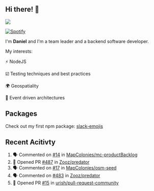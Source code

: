 ## Hi there! 👋

<p>
  <img src="https://github-readme-stats.vercel.app/api?username=syncush&theme=tokyonight">
</p>

[![Spotify](https://novatorem-rust.vercel.app/api/spotify)](https://open.spotify.com/user/syncush)

I'm **Daniel** and I'm a team leader and a backend software developer.

My interests:

⚡ NodeJS

☑️ Testing techniques and best practices

🌍 Geospatiality

🧠 Event driven architectures

## Packages
Check out my first npm package: [slack-emojis](https://www.npmjs.com/package/slack-emojis)

## Recent Acitivty
<!--START_SECTION:activity-->
1. 🗣 Commented on [#14](https://github.com/MapColonies/mc-productBacklog/issues/14) in [MapColonies/mc-productBacklog](https://github.com/MapColonies/mc-productBacklog)
2. 💪 Opened PR [#487](https://github.com/Zooz/predator/pull/487) in [Zooz/predator](https://github.com/Zooz/predator)
3. 🗣 Commented on [#17](https://github.com/MapColonies/osm-seed/issues/17) in [MapColonies/osm-seed](https://github.com/MapColonies/osm-seed)
4. 🗣 Commented on [#483](https://github.com/Zooz/predator/issues/483) in [Zooz/predator](https://github.com/Zooz/predator)
5. 💪 Opened PR [#15](https://github.com/urish/pull-request-community/pull/15) in [urish/pull-request-community](https://github.com/urish/pull-request-community)
<!--END_SECTION:activity-->
